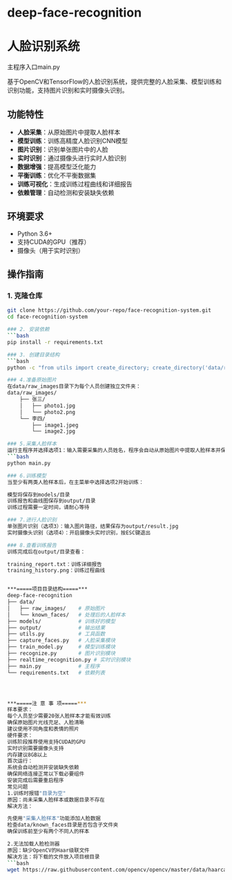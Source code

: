 # deep-face-recognition
# 人脸识别系统
主程序入口main.py

基于OpenCV和TensorFlow的人脸识别系统，提供完整的人脸采集、模型训练和识别功能，支持图片识别和实时摄像头识别。

## 功能特性
- **人脸采集**：从原始图片中提取人脸样本
- **模型训练**：训练高精度人脸识别CNN模型
- **图片识别**：识别单张图片中的人脸
- **实时识别**：通过摄像头进行实时人脸识别
- **数据增强**：提高模型泛化能力
- **平衡训练**：优化不平衡数据集
- **训练可视化**：生成训练过程曲线和详细报告
- **依赖管理**：自动检测和安装缺失依赖

## 环境要求
- Python 3.6+
- 支持CUDA的GPU（推荐）
- 摄像头（用于实时识别）

## 操作指南

### 1. 克隆仓库
```bash
git clone https://github.com/your-repo/face-recognition-system.git
cd face-recognition-system

### 2. 安装依赖
```bash
pip install -r requirements.txt

### 3. 创建目录结构
```bash
python -c "from utils import create_directory; create_directory('data/raw_images'); create_directory('data/known_faces'); create_directory('models'); create_directory('output')"

### 4.准备原始图片
在data/raw_images目录下为每个人员创建独立文件夹：
data/raw_images/
    ├── 张三/
    │   ├── photo1.jpg
    │   └── photo2.png
    └── 李四/
        ├── image1.jpeg
        └── image2.jpg

### 5.采集人脸样本
运行主程序并选择选项1：输入需要采集的人员姓名，程序会自动从原始图片中提取人脸样本并保存到data/known_faces
```bash
python main.py

### 6.训练模型
当至少有两类人脸样本后，在主菜单中选择选项2开始训练：

模型将保存到models/目录
训练报告和曲线图保存到output/目录
训练过程需要一定时间，请耐心等待

### 7.进行人脸识别
单张图片识别​（选项3）：输入图片路径，结果保存为output/result.jpg
​实时摄像头识别​（选项4）：开启摄像头实时识别，按ESC键退出

### 8.查看训练报告
训练完成后在output/目录查看：

training_report.txt：训练详细报告
training_history.png：训练过程曲线


***=====项目目录结构=====***
deep-face-recognition
├── data/
│   ├── raw_images/    # 原始图片
│   └── known_faces/   # 处理后的人脸样本
├── models/            # 训练好的模型
├── output/            # 输出结果
├── utils.py           # 工具函数
├── capture_faces.py   # 人脸采集模块
├── train_model.py     # 模型训练模块
├── recognize.py       # 图片识别模块
├── realtime_recognition.py # 实时识别模块
├── main.py            # 主程序
└── requirements.txt   # 依赖列表




***=====注 意 事 项=====***
​样本要求​：
每个人员至少需要20张人脸样本才能有效训练
确保原始图片光线充足、人脸清晰
建议使用不同角度和表情的照片
​硬件要求​：
训练阶段推荐使用支持CUDA的GPU
实时识别需要摄像头支持
内存建议8GB以上
​首次运行​：
系统会自动检测并安装缺失依赖
确保网络连接正常以下载必要组件
安装完成后需要重启程序
常见问题
1.训练时报错"目录为空"
​原因​：尚未采集人脸样本或数据目录不存在
​解决方法​：

先使用"采集人脸样本"功能添加人脸数据
检查data/known_faces目录是否包含子文件夹
确保训练前至少有两个不同人的样本

2.无法加载人脸检测器
​原因​：缺少OpenCV的Haar级联文件
​解决方法​：将下载的文件放入项目根目录
```bash
wget https://raw.githubusercontent.com/opencv/opencv/master/data/haarcascades/haarcascade_frontalface_default.xml

